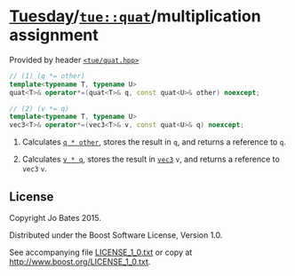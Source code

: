 [Tuesday](../../../README.md)/[`tue::quat`](../../headers/quat.md)/multiplication assignment
============================================================================================
Provided by header [`<tue/quat.hpp>`](../../headers/quat.md)

```c++
// (1) (q *= other)
template<typename T, typename U>
quat<T>& operator*=(quat<T>& q, const quat<U>& other) noexcept;

// (2) (v *= q)
template<typename T, typename U>
vec3<T>& operator*=(vec3<T>& v, const quat<U>& q) noexcept;
```

1. Calculates [`q * other`](multiplication.md), stores the result in `q`, and
   returns a reference to `q`.

2. Calculates [`v * q`](multiplication.md), stores the result in
   [`vec3`](../../headers/vec.md) `v`, and returns a reference to `vec3` `v`.

License
-------
Copyright Jo Bates 2015.

Distributed under the Boost Software License, Version 1.0.

See accompanying file [LICENSE_1_0.txt](../../../LICENSE_1_0.txt) or copy at
http://www.boost.org/LICENSE_1_0.txt.
